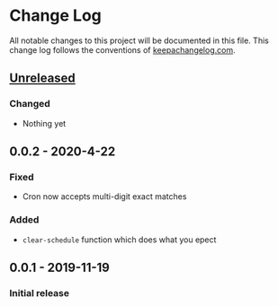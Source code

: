 # Change Log
All notable changes to this project will be documented in this file. This change log follows the conventions of [keepachangelog.com](http://keepachangelog.com/).

## [Unreleased]
### Changed
- Nothing yet

## 0.0.2 - 2020-4-22
### Fixed
- Cron now accepts multi-digit exact matches

### Added
- `clear-schedule` function which does what you epect

## 0.0.1 - 2019-11-19
### Initial release

[Unreleased]: https://github.com/crinklywrappr/gooff/compare/v0.0.1...HEAD
[0.0.2]: https://github.com/crinklywrappr/gooff/compare/v0.0.1...v0.0.2
